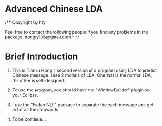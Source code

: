 Advanced Chinese LDA
================

/**
Copyright  by hty

Feel free to contact the following people if you find any
problems in the package.
hongty106@gmail.com * */

Brief Introduction
===================
1. This is Tianyu Hong's second version of a program using LDA to predict Chinese message. I use 2 models of LDA. One that is the normal LDA, the other is self-designed. 

2. To use the program, you should have the "WindowBuilder" plugin on your Eclipse. 

3. I use the "Fudan NLP" package to separate the each message and get rid of all the stopwords. 

4. To be continue...

